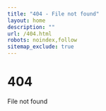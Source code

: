 ```yaml
---
title: "404 - File not found"
layout: home
description: ""
url: /404.html
robots: noindex,follow
sitemap_exclude: true
---
```


<div class="text-center py-5">
  <h1>404</h1>
  <p class="h2">File not found</p>
</div>